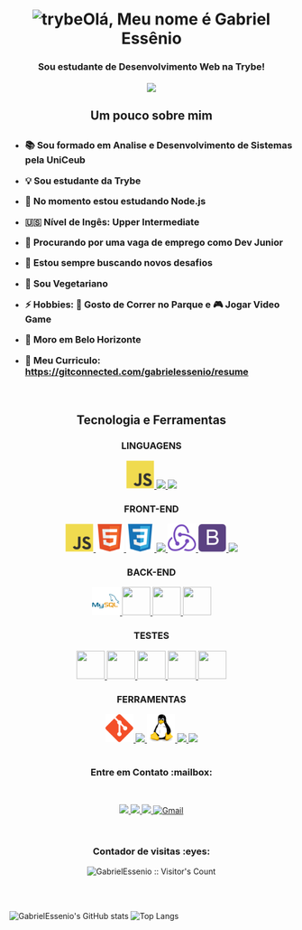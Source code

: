 <h1 align="center">
  <strong><img src="https://avatars2.githubusercontent.com/u/55410300?s=200&v=4" alt="trybe" width="20"/>Olá, Meu nome é Gabriel Essênio</strong>
</h1>

<h3 align="center">
  Sou estudante de Desenvolvimento Web na Trybe!

</h3>

<p align="center"><img align="center" width="400" src="https://raw.githubusercontent.com/trepichio/trepichio/master/assets/code.gif"></p>

<h2 align="center"><strong>Um pouco sobre mim</strong><h2>

<h3>  


  - 📚 Sou formado em <strong>Analise e Desenvolvimento de Sistemas</strong> pela UniCeub
  
  - 💡 Sou estudante da **Trybe** 

  - :book: No momento estou estudando **Node.js**

  - 🇺🇸 Nível de Ingês: **Upper Intermediate**

  - 💼 Procurando por uma vaga de emprego como **Dev Junior**
  
  - :telescope: Estou sempre buscando novos desafios

  - 🌱 Sou **Vegetariano** 
  
  - ⚡ Hobbies: :runner: Gosto de Correr no Parque e :video_game: Jogar Video Game 
    
  - 📌 Moro em Belo Horizonte

  - 📔 Meu Curriculo: https://gitconnected.com/gabrielessenio/resume
</h3>
  
<br>
  
<h2 align="center"><strong>Tecnologia e Ferramentas</strong></h2>
  
<div align="center">
<h3>LINGUAGENS</h3>
  <a href="https://devdocs.io/javascript/" target="_blank">
   <code><img heigth="50" width="50" src="https://raw.githubusercontent.com/devicons/devicon/master/icons/javascript/javascript-original.svg"></code>
  </a>
  
   <a href="https://www.python.org" target="_blank">
   <code><img heigth="50" width="50" src="https://img.icons8.com/color/48/000000/python.png"></code>
  </a>

  <a href="https://docs.oracle.com/en/java/" target="_blank">
   <code><img heigth="50" width="50" src="https://img.icons8.com/color/48/000000/java.png"></code>
  </a>
  
  <h3>FRONT-END</h3>
    <a href="https://devdocs.io/javascript/" target="_blank">
   <code><img heigth="50" width="50" src="https://raw.githubusercontent.com/devicons/devicon/master/icons/javascript/javascript-original.svg"></code>
  </a>
    <a href="https://developer.mozilla.org/pt-BR/docs/Web/HTML" target="_blank">
   <code><img heigth="50" width="50" src="https://raw.githubusercontent.com/devicons/devicon/master/icons/html5/html5-original.svg"></code> 
  </a>
  <a href="https://developer.mozilla.org/pt-BR/docs/Web/CSS" target="_blank">
   <code><img heigth="50" width="50" src="https://raw.githubusercontent.com/devicons/devicon/master/icons/css3/css3-original.svg"></code> 
  </a>  
    <a href="https://pt-br.reactjs.org/docs/getting-started.html" target="_blank">
   <code><img heigth="50" width="50" src="https://cdn.icon-icons.com/icons2/2415/PNG/512/react_original_logo_icon_146374.png"></code> 
  </a>
  <a href="https://redux.js.org/" target="_blank">
   <code><img heigth="50" width="50" src="https://raw.githubusercontent.com/devicons/devicon/master/icons/redux/redux-original.svg"></code> 
  </a>
    <a href="https://getbootstrap.com/docs/4.1/getting-started/introduction/" target="_blank">
   <code><img heigth="50" width="50" src="https://raw.githubusercontent.com/devicons/devicon/master/icons/bootstrap/bootstrap-plain.svg"></code> 
  </a>
    <a href="https://tailwindcss.com/docs" target="_blank">
   <code><img heigth="50" width="50" src="https://seeklogo.com/images/T/tailwind-css-logo-5AD4175897-seeklogo.com.png"></code> 
  </a>
  <h3>BACK-END</h3>
   <a href="https://dev.mysql.com/doc/" target="_blank">
   <code><img heigth="50" width="50" src="https://raw.githubusercontent.com/devicons/devicon/master/icons/mysql/mysql-original-wordmark.svg"></code> 
  </a>
    <a href="https://www.mongodb.com/pt-br" target="_blank">
   <code><img height="50px" width="50" src="https://profilinator.rishav.dev/skills-assets/mongodb-original-wordmark.svg"></code>
  </a>
    <a href="https://nodejs.org/en/" target="_blank">
   <code><img height="50px" width="50" src="https://cdn4.iconfinder.com/data/icons/logos-3/456/nodejs-new-pantone-black-256.png"></code>
        <a href="https://expressjs.com/pt-br/" target="_blank">
   <code><img height="50px" width="50" src="https://w7.pngwing.com/pngs/545/451/png-transparent-node-js-express-js-javascript-solution-stack-web-application-others-angle-text-rectangle.png"></code>
  </a>
  <h3>TESTES</h3>
    <a href="https://jestjs.io/docs/getting-started" target="_blank">
   <code><img height="50px" width="50" src="https://pics.freeicons.io/uploads/icons/png/5894313931548218185-512.png"></code>
  </a>
      <a href="https://testing-library.com/" target="_blank">
   <code><img height="50px" width="50" src="https://testing-library.com/img/octopus-128x128.png"></code>
  </a>
     <a href="https://mochajs.org/" target="_blank">
   <code><img height="50px" width="50" src="https://cdn.iconscout.com/icon/free/png-256/mocha-1-1175012.png"></code>
  </a>
      <a href="https://www.chaijs.com/" target="_blank">
   <code><img height="50px" width="50" src="https://iconape.com/wp-content/png_logo_vector/chai-logo.png"></code>
  </a>
      <a href="https://sinonjs.org/" target="_blank">
   <code><img height="50px" width="50" src="https://sinonjs.org/assets/images/logo.png"></code>
  </a>
  
<h3>FERRAMENTAS</h3>
    <a href="https://git-scm.com/doc" target="_blank">
   <code><img heigth="50" width="50" src="https://raw.githubusercontent.com/devicons/devicon/master/icons/git/git-original.svg"></code>
  </a>
  <a href="https://github.com/gabrielessenio" target="_blank">
   <code><img heigth="50" width="50" src="https://www.nicepng.com/png/full/52-520535_free-files-github-github-icon-png-white.png"></code> 
  </a> 
   <a href="https://www.linux.org/" target="_blank">
   <code><img heigth="50" width="50" src="https://raw.githubusercontent.com/devicons/devicon/master/icons/linux/linux-original.svg"></code> 
  </a> 
   <a href="https://slack.com/intl/pt-br/" target="_blank">
   <code><img heigth="50" width="50" src="https://www.vectorlogo.zone/logos/slack/slack-icon.svg"></code> 
  </a> 
    <a href="https://trello.com/pt-BR" target="_blank">
   <code><img heigth="50" width="50" src="https://www.vectorlogo.zone/logos/trello/trello-icon.svg"></code> 
  </a> 
</div>
  
  <br>
  
  <h3 align="center">Entre em Contato :mailbox:</h3>
  
  <br>
  
  <p align="center">
  <a href="https://www.linkedin.com/in/gabrielessenio/" target="_blank">
  <img src="https://cdn.icon-icons.com/icons2/805/PNG/512/linkedin_icon-icons.com_65929.png" width="50px">
</a>
<a href="https://www.instagram.com/gabrielessenio/" target="_blank">
  <img src="https://cdn.icon-icons.com/icons2/1211/PNG/512/1491579602-yumminkysocialmedia36_83067.png" width="50px">
</a> 
<a href="https://t.me/gabrielessenio" target="_blank">
  <img src="https://cdn.icon-icons.com/icons2/923/PNG/512/telegram_icon-icons.com_72055.png" width="50x">
</a>
  <a href="mailto:gabriel.essenio@gmail.com" target="_blank">
  <img src="https://image.flaticon.com/icons/png/512/281/281769.png" alt="Gmail"  width="50" />
</a>
 </p>
  </p>
  <br>
  <h3 align="center">Contador de visitas :eyes:</h3>
<p align="center"><img src="https://profile-counter.glitch.me/{GabrielEssenio}/count.svg" alt="GabrielEssenio :: Visitor's Count" /></p>
  
  <br>
  <br>
  
  ![GabrielEssenio's GitHub stats](https://github-readme-stats.vercel.app/api?username=gabrielessenio&show_icons=true&theme=dracula)
![Top Langs](https://github-readme-stats.vercel.app/api/top-langs/?username=gabrielessenio&layout=compact&show_icons=true&theme=dracula)
